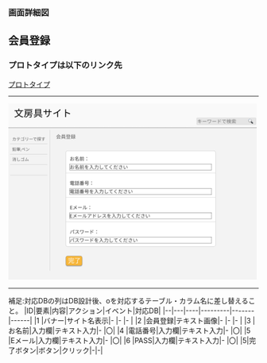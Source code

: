 ### 画面詳細図
## 会員登録
### プロトタイプは以下のリンク先
[プロトタイプ](https://www.figma.com/file/ZBReba9UB4XT2DDuA352MB/文房具サイト?node-id=0%3A1)

*****
<img src="./img/会員登録.png" width="500">

*****

補足:対応DBの列はDB設計後、oを対応するテーブル・カラム名に差し替えること。
|ID|要素|内容|アクション|イベント|対応DB|
|--|---|----|---------|-------|------|
|1  |バナー|サイト名表示|-  |-   |-     |
|2  |会員登録|テキスト画像|- |-  |-     |
|3  |お名前|入力欄|テキスト入力|-  |〇|
|4  |電話番号|入力欄|テキスト入力|-  |〇|
|5  |Eメール|入力欄|テキスト入力|-  |〇|
|6  |PASS|入力欄|テキスト入力|-  |〇|
|5|完了ボタン|ボタン|クリック|-|-|
